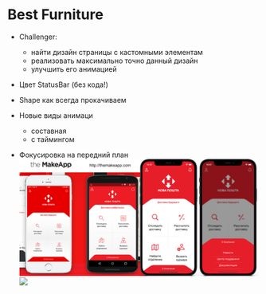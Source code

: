 # Best Furniture
    
- Challenger:
    - найти дизайн страницы с кастомными элементам
    - реализовать максимально точно данный дизайн
    - улучшить его анимацией

- Цвет StatusBar (без кода!)
- Shape как всегда прокачиваем
- Новые виды анимаци
    - составная
    - с таймингом 
- Фокусировка на передний план
<img src="https://github.com/ihValery/NovaPoshta/blob/main/Images/theMakeAppNovaPochta.png"></a>
<img src="https://github.com/ihValery/NovaPoshta/blob/main/Images/theMakeAppNovaPochta.gif?raw=true"></a>
